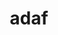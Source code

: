 ---
title: "adaf"

hero1: 
  - weight: 1
popularproducts:
  - weight: 2
pricetable:
  - weight: 3
    show: yes
---